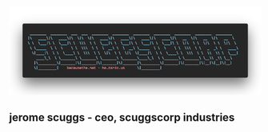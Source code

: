 ![header](https://raw.githubusercontent.com/jeromescuggs/monoeye/master/carbon%20(1).png)
## jerome scuggs - ceo, scuggscorp industries
